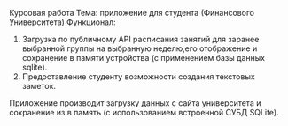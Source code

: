 Курсовая работа
Тема: приложение для студента (Финансового Университета)
Функционал:
1. Загрузка по публичному API расписания занятий для заранее выбранной группы на выбранную неделю,его отображение и сохранение в памяти устройства (с применением базы данных sqlite).
2. Предоставление студенту возможности создания текстовых заметок.

Приложение производит загрузку данных с сайта университета и сохранение из в память (с использованием встроенной СУБД SQLite).
